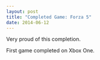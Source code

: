 ```yaml
---
layout: post
title: "Completed Game: Forza 5"
date: 2014-06-12
---
```


Very proud of this completion.

First game completed on Xbox One.